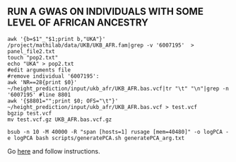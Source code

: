 ## RUN A GWAS ON INDIVIDUALS WITH SOME LEVEL OF AFRICAN ANCESTRY

```
awk '{b=$1"_"$1;print b,"UKA"}' /project/mathilab/data/UKB/UKB_AFR.fam|grep -v '6007195'  > panel_file2.txt
touch "pop2.txt"
echo "UKA" > pop2.txt
#edit arguments file
#remove individual '6007195':
awk 'NR==28{print $0}' ~/height_prediction/input/ukb_afr/UKB_AFR.bas.vcf|tr "\t" "\n"|grep -n '6007195' #line 8801
awk '{$8801="";print $0; OFS="\t"}' ~/height_prediction/input/ukb_afr/UKB_AFR.bas.vcf > test.vcf
bgzip test.vcf
mv test.vcf.gz UKB_AFR.bas.vcf.gz

bsub -n 10 -M 40000 -R "span [hosts=1] rusage [mem=40480]" -o logPCA -e logPCA bash scripts/generatePCA.sh generatePCA_arg.txt
```

Go [here](UKB_AFR_imputed/README.md) and follow instructions.

